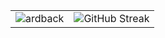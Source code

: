 <table>
  <tr>
    <td>
      <img align="center" src="https://github-readme-stats.vercel.app/api?username=ardback&show_icons=true&locale=en" alt="ardback" />
    </td>
    <td>
      <img align="center" src="https://github-readme-streak-stats.herokuapp.com?user=ardback&theme=transparent&date_format=j%20M%5B%20Y%5D" alt="GitHub Streak" />
    </td>
  </tr>
</table>
